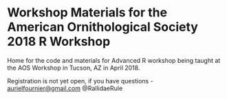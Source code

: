 # Workshop Materials for the American Ornithological Society 2018 R Workshop
Home for the code and materials for Advanced R workshop being taught at the AOS Workshop in Tucson, AZ in April 2018. 

Registration is not yet open, if you have questions - aurielfournier@gmail.com @RallidaeRule
